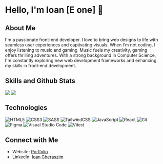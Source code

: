 # Hello, I'm Ioan [E one] 👋

## About Me

I'm a passionate front-end developer. I love to bring web designs to life with seamless user experiences and captivating visuals. When I'm not coding, I enjoy listening to music and gaming. Music fuels my creativity, gaming offers thrilling adventures. With a strong background in Computer Science, I'm constantly exploring new web development frameworks and enhancing my skills in front-end development.

## Skills and Github Stats
<img align="left" src="https://github-readme-stats.vercel.app/api/top-langs/?username=ioangheraszim&hide=php&layout=compact" />
<img src="https://github-readme-stats.vercel.app/api?username=ioangheraszim&show_icons=true&theme=radical" />

## Technologies

![HTML5](https://img.shields.io/badge/html5-%23E34F26.svg?style=for-the-badge&logo=html5&logoColor=white)
![CSS3](https://img.shields.io/badge/css3-%231572B6.svg?style=for-the-badge&logo=css3&logoColor=white)
![SASS](https://img.shields.io/badge/SASS-hotpink.svg?style=for-the-badge&logo=SASS&logoColor=white)
![TailwindCSS](https://img.shields.io/badge/tailwindcss-%2338B2AC.svg?style=for-the-badge&logo=tailwind-css&logoColor=white)
![JavaScript](https://img.shields.io/badge/javascript-%23323330.svg?style=for-the-badge&logo=javascript&logoColor=%23F7DF1E)
![React](https://img.shields.io/badge/react-%2320232a.svg?style=for-the-badge&logo=react&logoColor=%2361DAFB)
![Git](https://img.shields.io/badge/git-%23F05033.svg?style=for-the-badge&logo=git&logoColor=white)
![Figma](https://img.shields.io/badge/figma-%23F24E1E.svg?style=for-the-badge&logo=figma&logoColor=white)
![Visual Studio Code](https://img.shields.io/badge/Visual%20Studio%20Code-0078d7.svg?style=for-the-badge&logo=visual-studio-code&logoColor=white)
![Vitest](https://img.shields.io/badge/-Vitest-252529?style=for-the-badge&logo=vitest&logoColor=FCC72B)



## Connect with Me

- Website: [Portfolio](https://ioangheraszim.github.io/portofolio/)
- LinkedIn: [Ioan Gheraszim](https://www.linkedin.com/in/ioan-gheraszim)

